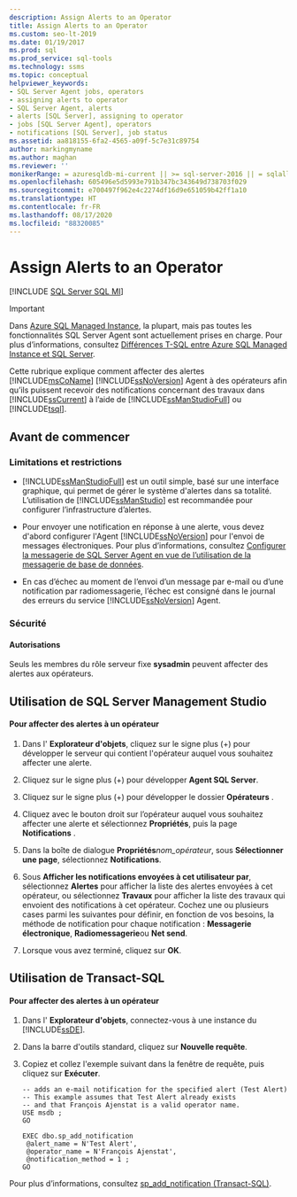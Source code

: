 ```yaml
---
description: Assign Alerts to an Operator
title: Assign Alerts to an Operator
ms.custom: seo-lt-2019
ms.date: 01/19/2017
ms.prod: sql
ms.prod_service: sql-tools
ms.technology: ssms
ms.topic: conceptual
helpviewer_keywords:
- SQL Server Agent jobs, operators
- assigning alerts to operator
- SQL Server Agent, alerts
- alerts [SQL Server], assigning to operator
- jobs [SQL Server Agent], operators
- notifications [SQL Server], job status
ms.assetid: aa818155-6fa2-4565-a09f-5c7e31c89754
author: markingmyname
ms.author: maghan
ms.reviewer: ''
monikerRange: = azuresqldb-mi-current || >= sql-server-2016 || = sqlallproducts-allversions
ms.openlocfilehash: 605496e5d5993e791b347bc343649d738703f029
ms.sourcegitcommit: e700497f962e4c2274df16d9e651059b42ff1a10
ms.translationtype: HT
ms.contentlocale: fr-FR
ms.lasthandoff: 08/17/2020
ms.locfileid: "88320085"
---
```

# <a name="assign-alerts-to-an-operator"></a>Assign Alerts to an Operator

[!INCLUDE [SQL Server SQL MI](../../includes/applies-to-version/sql-asdbmi.md)]

> [!IMPORTANT]  
> Dans [Azure SQL Managed Instance](https://docs.microsoft.com/azure/sql-database/sql-database-managed-instance), la plupart, mais pas toutes les fonctionnalités SQL Server Agent sont actuellement prises en charge. Pour plus d’informations, consultez [Différences T-SQL entre Azure SQL Managed Instance et SQL Server](https://docs.microsoft.com/azure/sql-database/sql-database-managed-instance-transact-sql-information#sql-server-agent).

Cette rubrique explique comment affecter des alertes [!INCLUDE[msCoName](../../includes/msconame_md.md)] [!INCLUDE[ssNoVersion](../../includes/ssnoversion-md.md)] Agent à des opérateurs afin qu’ils puissent recevoir des notifications concernant des travaux dans [!INCLUDE[ssCurrent](../../includes/sscurrent-md.md)] à l’aide de [!INCLUDE[ssManStudioFull](../../includes/ssmanstudiofull-md.md)] ou [!INCLUDE[tsql](../../includes/tsql-md.md)].  
  
## <a name="before-you-begin"></a><a name="BeforeYouBegin"></a>Avant de commencer  
  
### <a name="limitations-and-restrictions"></a><a name="Restrictions"></a>Limitations et restrictions  
  
-   [!INCLUDE[ssManStudioFull](../../includes/ssmanstudiofull-md.md)] est un outil simple, basé sur une interface graphique, qui permet de gérer le système d'alertes dans sa totalité. L’utilisation de [!INCLUDE[ssManStudio](../../includes/ssmanstudio-md.md)] est recommandée pour configurer l’infrastructure d’alertes.  
  
-   Pour envoyer une notification en réponse à une alerte, vous devez d'abord configurer l'Agent [!INCLUDE[ssNoVersion](../../includes/ssnoversion-md.md)] pour l'envoi de messages électroniques. Pour plus d’informations, consultez [Configurer la messagerie de SQL Server Agent en vue de l’utilisation de la messagerie de base de données](../../relational-databases/database-mail/configure-sql-server-agent-mail-to-use-database-mail.md).  
  
-   En cas d’échec au moment de l’envoi d’un message par e-mail ou d’une notification par radiomessagerie, l’échec est consigné dans le journal des erreurs du service [!INCLUDE[ssNoVersion](../../includes/ssnoversion-md.md)] Agent.  
  
### <a name="security"></a><a name="Security"></a>Sécurité  
  
#### <a name="permissions"></a><a name="Permissions"></a>Autorisations  
Seuls les membres du rôle serveur fixe **sysadmin** peuvent affecter des alertes aux opérateurs.  
  
## <a name="using-sql-server-management-studio"></a><a name="SSMSProcedure"></a>Utilisation de SQL Server Management Studio  
  
#### <a name="to-assign-alerts-to-an-operator"></a>Pour affecter des alertes à un opérateur  
  
1.  Dans l' **Explorateur d'objets**, cliquez sur le signe plus (+) pour développer le serveur qui contient l'opérateur auquel vous souhaitez affecter une alerte.  
  
2.  Cliquez sur le signe plus (+) pour développer **Agent SQL Server**.  
  
3.  Cliquez sur le signe plus (+) pour développer le dossier **Opérateurs** .  
  
4.  Cliquez avec le bouton droit sur l’opérateur auquel vous souhaitez affecter une alerte et sélectionnez **Propriétés**, puis la page **Notifications** .  
  
5.  Dans la boîte de dialogue **Propriétés**_nom\_opérateur_, sous **Sélectionner une page**, sélectionnez **Notifications**.  
  
6.  Sous **Afficher les notifications envoyées à cet utilisateur par**, sélectionnez **Alertes** pour afficher la liste des alertes envoyées à cet opérateur, ou sélectionnez **Travaux** pour afficher la liste des travaux qui envoient des notifications à cet opérateur. Cochez une ou plusieurs cases parmi les suivantes pour définir, en fonction de vos besoins, la méthode de notification pour chaque notification : **Messagerie électronique**, **Radiomessagerie**ou **Net send**.  
  
7.  Lorsque vous avez terminé, cliquez sur **OK**.  
  
## <a name="using-transact-sql"></a><a name="TsqlProcedure"></a>Utilisation de Transact-SQL  
  
#### <a name="to-assign-alerts-to-an-operator"></a>Pour affecter des alertes à un opérateur  
  
1.  Dans l' **Explorateur d'objets**, connectez-vous à une instance du [!INCLUDE[ssDE](../../includes/ssde_md.md)].  
  
2.  Dans la barre d'outils standard, cliquez sur **Nouvelle requête**.  
  
3.  Copiez et collez l'exemple suivant dans la fenêtre de requête, puis cliquez sur **Exécuter**.  
  
    ```  
    -- adds an e-mail notification for the specified alert (Test Alert)  
    -- This example assumes that Test Alert already exists
    -- and that François Ajenstat is a valid operator name.  
    USE msdb ;  
    GO  
  
    EXEC dbo.sp_add_notification  
     @alert_name = N'Test Alert',  
     @operator_name = N'François Ajenstat',  
     @notification_method = 1 ;  
    GO  
    ```  
  
Pour plus d’informations, consultez [sp_add_notification (Transact-SQL)](https://msdn.microsoft.com/0525e0a2-ed0b-4e69-8a4c-a9e3e3622fbd).  
  
